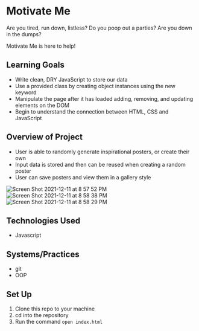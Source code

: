 # Motivate Me
Are you tired, run down, listless? Do you poop out a parties? Are you down in the dumps?

Motivate Me is here to help!

## Learning Goals
- Write clean, DRY JavaScript to store our data
- Use a provided class by creating object instances using the new keyword
- Manipulate the page after it has loaded adding, removing, and updating elements on the DOM
- Begin to understand the connection between HTML, CSS and JavaScript

## Overview of Project
- User is able to randomly generate inspirational posters, or create their own
- Input data is stored and then can be reused when creating a random poster
- User can save posters and view them in a gallery style

![Screen Shot 2021-12-11 at 8 57 52 PM](https://user-images.githubusercontent.com/90285348/145699779-de4f3c1e-5a2e-40e5-bbf9-86c330e323e1.png)
![Screen Shot 2021-12-11 at 8 58 38 PM](https://user-images.githubusercontent.com/90285348/145699785-0a41f764-d7e1-4957-84bb-0aaeca4bef33.png)
![Screen Shot 2021-12-11 at 8 58 29 PM](https://user-images.githubusercontent.com/90285348/145699787-8a99f1d2-23a6-4712-b4be-0093a9fb1a01.png)

## Technologies Used
- Javascript

## Systems/Practices
- git
- OOP

## Set Up
1. Clone this repo to your machine
2. cd into the repository
3. Run the command `open index.html`
